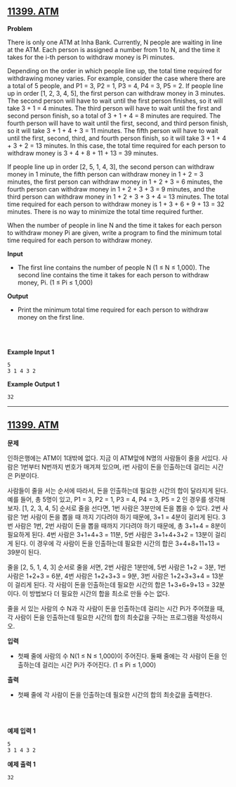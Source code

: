 ## [11399. ATM](https://www.acmicpc.net/problem/11399)

**Problem**

There is only one ATM at Inha Bank. Currently, N people are waiting in line at the ATM. Each person is assigned a number from 1 to N, and the time it takes for the i-th person to withdraw money is Pi minutes.

Depending on the order in which people line up, the total time required for withdrawing money varies. For example, consider the case where there are a total of 5 people, and P1 = 3, P2 = 1, P3 = 4, P4 = 3, P5 = 2. If people line up in order [1, 2, 3, 4, 5], the first person can withdraw money in 3 minutes. The second person will have to wait until the first person finishes, so it will take 3 + 1 = 4 minutes. The third person will have to wait until the first and second person finish, so a total of 3 + 1 + 4 = 8 minutes are required. The fourth person will have to wait until the first, second, and third person finish, so it will take 3 + 1 + 4 + 3 = 11 minutes. The fifth person will have to wait until the first, second, third, and fourth person finish, so it will take 3 + 1 + 4 + 3 + 2 = 13 minutes. In this case, the total time required for each person to withdraw money is 3 + 4 + 8 + 11 + 13 = 39 minutes.

If people line up in order [2, 5, 1, 4, 3], the second person can withdraw money in 1 minute, the fifth person can withdraw money in 1 + 2 = 3 minutes, the first person can withdraw money in 1 + 2 + 3 = 6 minutes, the fourth person can withdraw money in 1 + 2 + 3 + 3 = 9 minutes, and the third person can withdraw money in 1 + 2 + 3 + 3 + 4 = 13 minutes. The total time required for each person to withdraw money is 1 + 3 + 6 + 9 + 13 = 32 minutes. There is no way to minimize the total time required further.

When the number of people in line N and the time it takes for each person to withdraw money Pi are given, write a program to find the minimum total time required for each person to withdraw money.

**Input**

- The first line contains the number of people N (1 ≤ N ≤ 1,000). The second line contains the time it takes for each person to withdraw money, Pi. (1 ≤ Pi ≤ 1,000)

**Output**

- Print the minimum total time required for each person to withdraw money on the first line.

<br/>
<br/>

**Example Input 1**

```
5
3 1 4 3 2
```

**Example Output 1**

```
32
```

<hr/>

## [11399. ATM](https://www.acmicpc.net/problem/11399)

**문제**

인하은행에는 ATM이 1대밖에 없다. 지금 이 ATM앞에 N명의 사람들이 줄을 서있다. 사람은 1번부터 N번까지 번호가 매겨져 있으며, i번 사람이 돈을 인출하는데 걸리는 시간은 Pi분이다.

사람들이 줄을 서는 순서에 따라서, 돈을 인출하는데 필요한 시간의 합이 달라지게 된다. 예를 들어, 총 5명이 있고, P1 = 3, P2 = 1, P3 = 4, P4 = 3, P5 = 2 인 경우를 생각해보자. [1, 2, 3, 4, 5] 순서로 줄을 선다면, 1번 사람은 3분만에 돈을 뽑을 수 있다. 2번 사람은 1번 사람이 돈을 뽑을 때 까지 기다려야 하기 때문에, 3+1 = 4분이 걸리게 된다. 3번 사람은 1번, 2번 사람이 돈을 뽑을 때까지 기다려야 하기 때문에, 총 3+1+4 = 8분이 필요하게 된다. 4번 사람은 3+1+4+3 = 11분, 5번 사람은 3+1+4+3+2 = 13분이 걸리게 된다. 이 경우에 각 사람이 돈을 인출하는데 필요한 시간의 합은 3+4+8+11+13 = 39분이 된다.

줄을 [2, 5, 1, 4, 3] 순서로 줄을 서면, 2번 사람은 1분만에, 5번 사람은 1+2 = 3분, 1번 사람은 1+2+3 = 6분, 4번 사람은 1+2+3+3 = 9분, 3번 사람은 1+2+3+3+4 = 13분이 걸리게 된다. 각 사람이 돈을 인출하는데 필요한 시간의 합은 1+3+6+9+13 = 32분이다. 이 방법보다 더 필요한 시간의 합을 최소로 만들 수는 없다.

줄을 서 있는 사람의 수 N과 각 사람이 돈을 인출하는데 걸리는 시간 Pi가 주어졌을 때, 각 사람이 돈을 인출하는데 필요한 시간의 합의 최솟값을 구하는 프로그램을 작성하시오.

**입력**

- 첫째 줄에 사람의 수 N(1 ≤ N ≤ 1,000)이 주어진다. 둘째 줄에는 각 사람이 돈을 인출하는데 걸리는 시간 Pi가 주어진다. (1 ≤ Pi ≤ 1,000)

**출력**

- 첫째 줄에 각 사람이 돈을 인출하는데 필요한 시간의 합의 최솟값을 출력한다.

<br/>
<br/>

**예제 입력 1**

```
5
3 1 4 3 2
```

**예제 출력 1**

```
32
```
